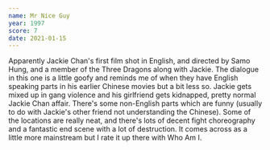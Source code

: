 ```yaml
---
name: Mr Nice Guy
year: 1997
score: 7
date: 2021-01-15
---
```

Apparently Jackie Chan's first film shot in English, and directed by Samo Hung, and a member of the Three Dragons along with Jackie. The dialogue in this one is a little goofy and reminds me of when they have English speaking parts in his earlier Chinese movies but a bit less so. Jackie gets mixed up in gang violence and his girlfriend gets kidnapped, pretty normal Jackie Chan affair. There's some non-English parts which are funny (usually to do with Jackie's other friend not understanding the Chinese). Some of the locations are really neat, and there's lots of decent fight choreography and a fantastic end scene with a lot of destruction. It comes across as a little more mainstream but I rate it up there with Who Am I.
